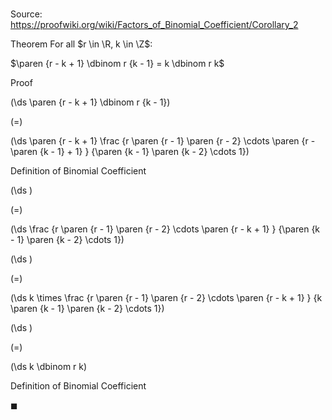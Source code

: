 # 

Source: https://proofwiki.org/wiki/Factors_of_Binomial_Coefficient/Corollary_2

Theorem
For all $r \in \R, k \in \Z$:

$\paren {r - k + 1} \dbinom r {k - 1} = k \dbinom r k$


Proof













\(\ds \paren {r - k + 1} \dbinom r {k - 1}\)

\(=\)







\(\ds \paren {r - k + 1} \frac {r \paren {r - 1} \paren {r - 2} \cdots \paren {r - \paren {k - 1} + 1} } {\paren {k - 1} \paren {k - 2} \cdots 1}\)





Definition of Binomial Coefficient














\(\ds \)

\(=\)







\(\ds \frac {r \paren {r - 1} \paren {r - 2} \cdots \paren {r - k + 1} } {\paren {k - 1} \paren {k - 2} \cdots 1}\)




















\(\ds \)

\(=\)







\(\ds k \times \frac {r \paren {r - 1} \paren {r - 2} \cdots \paren {r - k + 1} } {k \paren {k - 1} \paren {k - 2} \cdots 1}\)




















\(\ds \)

\(=\)







\(\ds k \dbinom r k\)





Definition of Binomial Coefficient



$\blacksquare$






